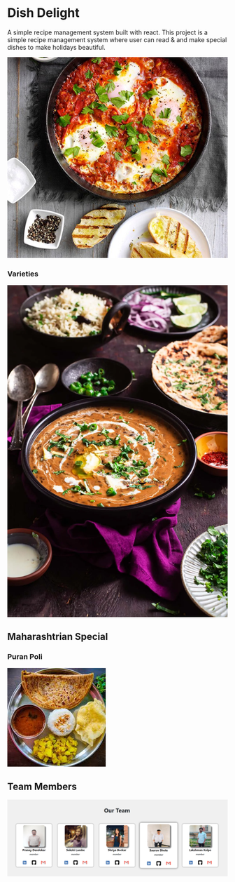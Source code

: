 # Dish Delight

A simple recipe management system built with react.
This project is a simple recipe management system where user can read & and make special dishes to make holidays beautiful.

![Categories](./src/assets/BreakFast.jpg)
### Varieties

![varieties](./src/assets/HomeImg/Dal%20Makhan.webp)

## Maharashtrian Special
### Puran Poli

![PuranPoli](./src/assets/puran-poli-img.jpeg)

## Team Members
![OurTeam](./src/assets/team-member.png)

